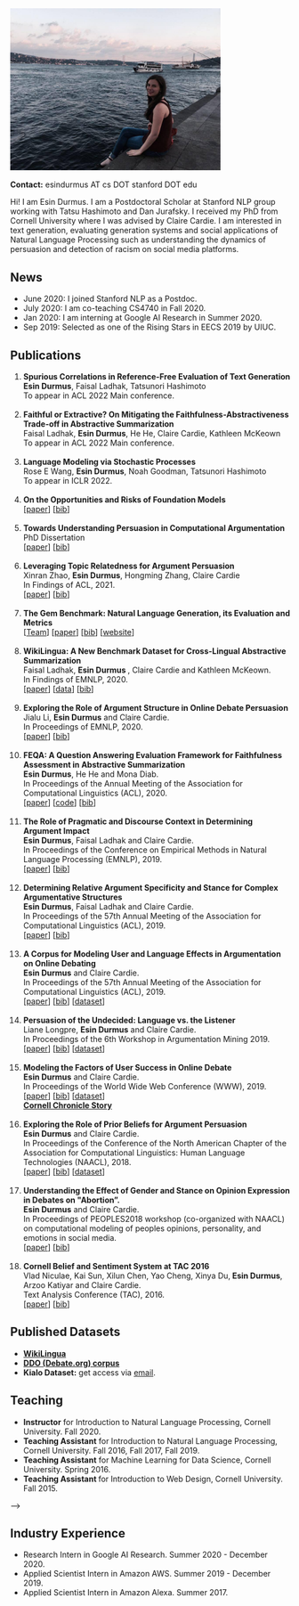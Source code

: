 <img src="esin.jpeg" alt="esin" style="width:10cm;"/>

**Contact:** esindurmus AT cs DOT stanford DOT edu


Hi! I am Esin Durmus. I am a Postdoctoral Scholar at Stanford NLP group working with Tatsu Hashimoto and Dan Jurafsky. I received my PhD from Cornell University where I was advised by Claire Cardie. I am interested in text generation, evaluating generation systems and social applications of Natural Language Processing such as understanding the dynamics of persuasion and detection of racism on social media platforms.


<h2>News</h2>
<ul>
    <li> June 2020: I joined Stanford NLP as a Postdoc.</li>
    <li> July 2020: I am co-teaching CS4740 in Fall 2020.</li>
    <li> Jan 2020: I am interning at Google AI Research in Summer 2020.</li>
    <li> Sep 2019: Selected as one of the Rising Stars in EECS 2019 by UIUC.</li>

</ul>


<h2>Publications</h2>

<ol type="1">
    <li>
        <b>Spurious Correlations in Reference-Free Evaluation of Text Generation</b>
        <br /> <b> Esin Durmus</b>, Faisal Ladhak, Tatsunori Hashimoto <br />
        To appear in ACL 2022 Main conference. <br /> <br />
    </li>
    <li>
        <b>Faithful or Extractive? On Mitigating the Faithfulness-Abstractiveness Trade-off in Abstractive Summarization</b>
        <br /> Faisal Ladhak, <b> Esin Durmus</b>, He He, Claire Cardie, Kathleen McKeown <br />
        To appear in ACL 2022 Main conference. <br /><br />
    </li>
    <li>
        <b>Language Modeling via Stochastic Processes</b>
        <br /> Rose E Wang, <b> Esin Durmus</b>, Noah Goodman, Tatsunori Hashimoto <br />
        To appear in ICLR 2022. <br /><br />
    </li>
    <li>
        <b>On the Opportunities and Risks of Foundation Models</b><br />
        [<a href="https://arxiv.org/pdf/2108.07258.pdf">paper</a>]
        [<a href="publications/opportunities.bib">bib</a>]
    </li>
    <br />
    <li>
        <b>Towards Understanding Persuasion in Computational Argumentation</b><br />
        PhD Dissertation<br />
        [<a href="https://ecommons.cornell.edu/handle/1813/109733">paper</a>]
        [<a href="publications/thesis.bib">bib</a>]
    </li>
    <br />
    <li>
        <b>Leveraging Topic Relatedness for Argument Persuasion</b>
         <br />Xinran Zhao, <b>Esin Durmus</b>, Hongming Zhang, Claire Cardie <br />
         In Findings of ACL, 2021. <br />
        [<a href="https://aclanthology.org/2021.findings-acl.386.pdf">paper</a>]       
        [<a href="publications/topic_relatedness.bib">bib</a>]
    </li>
    <br />
    <li>
        <b>The Gem Benchmark: Natural Language Generation, its Evaluation and Metrics </b><br />
        [<a href="https://gem-benchmark.com/team">Team</a>]
        [<a href="https://arxiv.org/abs/2102.01672">paper</a>]
        [<a href="publications/gem.bib">bib</a>]
        [<a href="https://gem-benchmark.com">website</a>]
    </li>
    <br />
    <li>
        <b>WikiLingua: A New Benchmark Dataset for Cross-Lingual Abstractive Summarization </b><br />
        Faisal Ladhak, <b>Esin Durmus </b>, Claire Cardie and Kathleen McKeown. <br />
        In Findings of EMNLP, 2020. <br />
        [<a href="https://aclanthology.org/2020.findings-emnlp.360">paper</a>]
        [<a href="https://github.com/esdurmus/Wikilingua">data</a>]
        [<a href="publications/wikilingua.bib">bib</a>]
    </li>
    <br />
    <li><b>Exploring the Role of Argument Structure in Online Debate Persuasion</b><br />
        Jialu Li, <b>Esin Durmus</b> and Claire Cardie.<br />
        In Proceedings of EMNLP, 2020. <br />
        [<a href="https://aclanthology.org/2020.emnlp-main.716">paper</a>]
        [<a href="publications/arg_struc_pers.bib">bib</a>]
    </li>
    <br />
    <li><b>FEQA: A Question Answering Evaluation Framework for Faithfulness Assessment in Abstractive
        Summarization</b><br />
        <b>Esin Durmus</b>, He He and Mona Diab. <br />
        In Proceedings of the Annual Meeting of the Association for Computational Linguistics (ACL),
        2020. <br />
        [<a href="https://aclanthology.org/2020.acl-main.454.pdf">paper</a>]
        [<a href="https://github.com/esdurmus/feqa">code</a>]
        [<a href="publications/feqa.bib">bib</a>]
    </li>
    <br />
    <li><b>The Role of Pragmatic and Discourse Context in Determining Argument Impact</b><br />
        <b>Esin Durmus</b>, Faisal Ladhak and Claire Cardie. <br />
        In Proceedings of the Conference on Empirical Methods in Natural Language Processing
        (EMNLP), 2019. <br />
        [<a href="https://aclanthology.org/D19-1568/">paper</a>]
        [<a href="publications/arg_impact.bib">bib</a>]
    </li>
    <br />
    <li>
        <b> Determining Relative Argument Specificity and Stance for Complex Argumentative
            Structures </b>
        <br />
        <b>Esin Durmus</b>, Faisal Ladhak and Claire Cardie. <br />
        In Proceedings of the 57th Annual Meeting of the Association for Computational Linguistics
        (ACL), 2019. <br />
        [<a href="https://aclanthology.org/P19-1456/">paper</a>]
        [<a href="publications/arg_struc.bib">bib</a>]
    </li>
    <br />
    <li>
        <b>A Corpus for Modeling User and Language Effects in Argumentation on Online Debating</b>
        <br />
        <b>Esin Durmus</b> and Claire Cardie. <br />
        In Proceedings of the 57th Annual Meeting of the Association for Computational Linguistics
        (ACL), 2019. <br />
        [<a href="https://aclanthology.org/P19-1057">paper</a>]
        [<a href="publications/debate_corpus.bib">bib</a>]
        [<a href="ddo.md">dataset</a>]
    </li>
    <br />
    <li>
        <b>Persuasion of the Undecided: Language vs. the Listener </b><br />
        Liane Longpre, <b>Esin Durmus</b> and Claire Cardie. <br />
        In Proceedings of the 6th Workshop in Argumentation Mining 2019. <br />
        [<a href="https://aclanthology.org/W19-4519">paper</a>]
        [<a href="publications/debate_undecided.bib">bib</a>]
        [<a href="ddo.md">dataset</a>]
    </li>
    <br />
    <li>
        <b> Modeling the Factors of User Success in Online Debate </b> <br />
        <b>Esin Durmus</b> and Claire Cardie. <br />
        In Proceedings of the World Wide Web Conference (WWW), 2019. <br />
        [<a href="https://dl.acm.org/doi/10.1145/3308558.3313676">paper</a>]
        [<a href="publications/modeling_factors.bib">bib</a>]
        [<a href="ddo.md">dataset</a>]
        <br />
        <a href="https://news.cornell.edu/stories/2019/05/win-online-debates-social-networks-worth-thousand-words">
            <b>Cornell Chronicle Story</b> </a><br />
    </li>
    <br />
    <li>
        <b>Exploring the Role of Prior Beliefs for Argument Persuasion</b><br />
        <b>Esin Durmus</b> and Claire Cardie. <br />
        In Proceedings of the Conference of the North American Chapter of the Association for
        Computational Linguistics: Human Language Technologies (NAACL), 2018. <br />
        [<a href="https://aclanthology.org/N18-1094/">paper</a>]
        [<a href="publications/prior_beliefs.bib">bib</a>]
        [<a href="ddo.md">dataset</a>]
    </li>
    <br />
    <li>
        <b>Understanding the Effect of Gender and Stance on Opinion Expression in Debates on
            "Abortion”.</b> <br />
        <b>Esin Durmus</b> and Claire Cardie. <br />
        In Proceedings of PEOPLES2018 workshop (co-organized with NAACL) on computational modeling
        of peoples opinions, personality, and emotions in social media. <br />
        [<a href="https://aclanthology.org/W18-1110">paper</a>]
        [<a href="publications/abortion.bib">bib</a>]
    </li>
    <br />
    <li><b>Cornell Belief and Sentiment System at TAC 2016 </b><br />
        Vlad Niculae, Kai Sun, Xilun Chen, Yao Cheng, Xinya Du,<b> Esin Durmus</b>, Arzoo Katiyar
        and Claire Cardie. <br />
        Text Analysis Conference (TAC), 2016. <br />
        [<a href="publications/tac.pdf">paper</a>]
        [<a href="publications/tac.bib">bib</a>]
    </li>
</ol>

<h2>Published Datasets</h2>
<ul>
    <li>
        <b><a href="https://github.com/esdurmus/Wikilingua">WikiLingua</a></b></li>
    <li><b><a
            href="ddo.html"> DDO (Debate.org) corpus</a></b></li>
    <li>
        <b>Kialo Dataset:</b> get access via <a href="mailto:esdurmus@stanford.edu">email</a>.
    </li>
</ul>
           
<h2>Teaching</h2>
<ul>
    <li><b>Instructor</b> for Introduction to Natural Language Processing, Cornell University. Fall
        2020.
    </li>
    <li><b>Teaching Assistant</b> for Introduction to Natural Language Processing, Cornell
        University. Fall 2016, Fall 2017, Fall 2019.
    </li>
    <li><b>Teaching Assistant</b> for Machine Learning for Data Science, Cornell University. Spring
        2016.
    </li>
    <li><b>Teaching Assistant </b> for Introduction to Web Design, Cornell University. Fall 2015.
    </li>
</ul>
 -->
<h2>Industry Experience</h2>
<ul>
    <li> Research Intern in Google AI Research. Summer 2020 - December 2020.</li>
    <li> Applied Scientist Intern in Amazon AWS. Summer 2019 - December 2019.</li>
    <li>Applied Scientist Intern in Amazon Alexa. Summer 2017.</li>
</ul>

